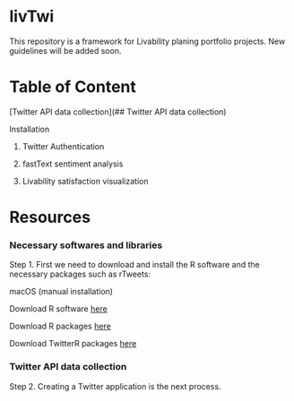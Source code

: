 # livTwi
This repository is a framework for Livability planing portfolio projects. New guidelines will be added soon.

# Table of Content
[Twitter API data collection](## Twitter API data collection)

Installation 

1. Twitter Authentication

2. fastText sentiment analysis

3. Livability satisfaction visualization

# Resources


### Necessary softwares and libraries

Step 1. First we need to download and install the R software and the necessary packages such as rTweets:

macOS (manual installation)

Download R software [here](https://cran.r-project.org/bin/macosx/)

Download R packages [here](https://cran.r-project.org/web/packages/nat/vignettes/Installation.html)

Download TwitterR packages [here]( )

### Twitter API data collection

Step 2. Creating a Twitter application is the next process.

